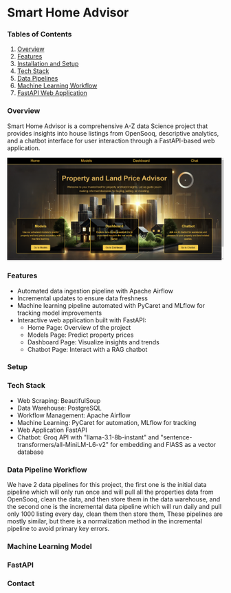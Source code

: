 # Smart Home Advisor

### Tables of Contents
1. [Overview](https://github.com/ZaidHani/Smart-Home-Advisor/blob/main/README.md#overview:~:text=Overview)
2. [Features](https://github.com/ZaidHani/Smart-Home-Advisor/blob/main/README.md#features:~:text=Features)
3. [Installation and Setup](https://github.com/ZaidHani/Smart-Home-Advisor/blob/main/README.md#Setup:~:text=Setup)
4. [Tech Stack](https://github.com/ZaidHani/Smart-Home-Advisor/blob/main/README.md#tech-stack:~:text=Tech-Stack)
5. [Data Pipelines](https://github.com/ZaidHani/Smart-Home-Advisor/blob/main/README.md#Data-Pipelines:~:text=Data-Pipelines)
6. [Machine Learning Workflow](https://github.com/ZaidHani/Smart-Home-Advisor/blob/main/README.md#Machine-Learning-Workflow:~:text=Machine-Learning-Workflow)
7. [FastAPI Web Application](https://github.com/ZaidHani/Smart-Home-Advisor/blob/main/README.md#FastAPI-Web-Application:~:text=FastAPI-Web-Application)

### Overview
Smart Home Advisor is a comprehensive A-Z data Science project that provides insights into house listings from OpenSooq, descriptive analytics, and a chatbot interface for user interaction through a FastAPI-based web application.

![Home Page](https://github.com/ZaidHani/Smart-Home-Advisor/blob/main/images/home%20page.png)

### Features
+ Automated data ingestion pipeline with Apache Airflow
+ Incremental updates to ensure data freshness
+ Machine learning pipeline automated with PyCaret and MLflow for tracking model improvements
+ Interactive web application built with FastAPI:
  + Home Page: Overview of the project
  + Models Page: Predict property prices
  + Dashboard Page: Visualize insights and trends
  + Chatbot Page: Interact with a RAG chatbot

 ### Setup
 

### Tech Stack
+ Web Scraping: BeautifulSoup
+ Data Warehouse: PostgreSQL
+ Workflow Management: Apache Airflow
+ Machine Learning: PyCaret for automation, MLflow for tracking
+ Web Application FastAPI
+ Chatbot: Groq API with "llama-3.1-8b-instant" and "sentence-transformers/all-MiniLM-L6-v2" for embedding and FIASS as a vector database

### Data Pipeline Workflow
We have 2 data pipelines for this project, the first one is the initial data pipeline which will only run once and will pull all the properties data from OpenSooq, clean the data, and then store them in the data warehouse, and the second one is the incremental data pipeline which will run daily and pull only 1000 listing every day, clean them then store them, These pipelines are mostly similar, but there is a normalization method in the incremental pipeline to avoid primary key errors.

### Machine Learning Model

### FastAPI

### Contact
